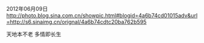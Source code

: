 2012年06月09日
http://photo.blog.sina.com.cn/showpic.html#blogid=4a6b74cd01015adv&url=http://s6.sinaimg.cn/orignal/4a6b74cdtc20ba762b595
 
天地本不老  多情即长生 
